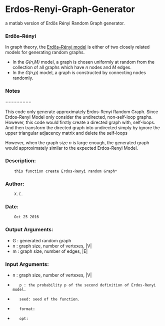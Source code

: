 # Erdos-Renyi-Graph-Generator
a matlab version of Erdős Rényi Random Graph generator.

### Erdős–Rényi
In graph theory, the [Erdős–Rényi model](https://en.wikipedia.org/wiki/Erd%C5%91s%E2%80%93R%C3%A9nyi_model) is either of two closely related models for generating random graphs.

* In the *G(n,M)* model, a graph is chosen uniformly at random from the collection of all graphs which have *n* nodes and *M* edges. 
* In the *G(n,p)* model, a graph is constructed by connecting nodes randomly.

### Notes
=========

This code only generate approximately Erdos-Renyi Random Graph. 
Since Erdos-Renyi Model only consider the undirected, non-self-loop
graphs. However, this code would firstly create a directed graph with,
self-loops. And then transform the directed graph into undirected simply
by ignore the upper triangular adjacency matrix and delete the self-loops  
        
However, when the graph size *n* is large enough, the generated graph would
approximately similar to the expected Erdos-Renyi Model.


### Description:
        this function create Erdos-Renyi random Graph* 

### Author: 
        X.C.
### Date: 
        Oct 25 2016

### Output Arguments:
* G : generated random graph
* n : graph size, number of vertexes, |V|
* m : graph size, number of edges, |E|

### Input Arguments:
* n : graph size, number of vertexes, |V|
*        p : the probability p of the second definition of Erdos-Renyi model.
*        seed: seed of the function. 
*        format:
*        opt:
 


